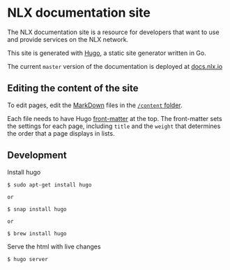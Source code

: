 # NLX documentation site

The NLX documentation site is a resource for developers that want to use and provide services on the NLX network.

This site is generated with [Hugo](https://gohugo.io/), a static site generator written in Go.

The current `master` version of the documentation is deployed at [docs.nlx.io](https://docs.nlx.io/)

## Editing the content of the site

To edit pages, edit the [MarkDown](https://github.com/adam-p/markdown-here/wiki/Markdown-Cheatsheet) files in the [`/content` folder](content/).

Each file needs to have Hugo [front-matter](https://gohugo.io/content-management/front-matter/) at the top.
The front-matter sets the settings for each page, including `title` and the `weight` that determines the order that a page displays in lists.


## Development

Install hugo

    $ sudo apt-get install hugo

    or
    
    $ snap install hugo

    or 

    $ brew install hugo


Serve the html with live changes

    $ hugo server
